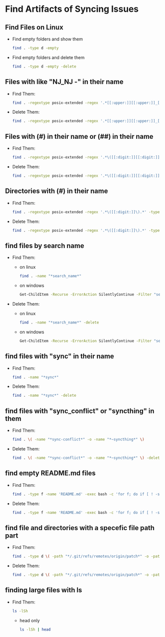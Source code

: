 # Find Artifacts of Syncing Issues

## Find Files on Linux

* Find empty folders and show them

    ```bash
    find . -type d -empty
    ```

* Find empty folders and delete them

    ```bash
    find . -type d -empty -delete
    ```

## Files with like "NJ_NJ -" in their name

* Find Them:

    ```bash
    find . -regextype posix-extended -regex '.*[[:upper:]][[:upper:]]_[[:upper:]][[:upper:]]\s-\s.*' -type f
    ```

* Delete Them:

    ```bash
    find . -regextype posix-extended -regex '.*[[:upper:]][[:upper:]]_[[:upper:]][[:upper:]]\s-\s.*' -type f -delete
    ```

## Files with (#) in their name or (##) in their name

* Find Them:

    ```bash
    find . -regextype posix-extended -regex '.*\([[:digit:]][[:digit:]]\).*' -type f
    ```

* Delete Them:

    ```bash
    find . -regextype posix-extended -regex '.*\([[:digit:]][[:digit:]]\).*' -type f -delete
    ```

## Directories with (#) in their name

* Find Them:

    ```bash
    find . -regextype posix-extended -regex '.*\([[:digit:]]\).*' -type d
    ```

* Delete Them:

    ```bash
    find . -regextype posix-extended -regex '.*\([[:digit:]]\).*' -type d -delete
    ```

## find files by search name

* Find Them:

  * on linux

    ```bash
    find . -name "*search_name*"
    ```

  * on windows

    ```bash
    Get-ChildItem -Recurse -ErrorAction SilentlyContinue -Filter "search_name" | Select-Object FullName
    ```

* Delete Them:

  * on linux

    ```bash
    find . -name "*search_name*" -delete
    ```

  * on windows

    ```bash
    Get-ChildItem -Recurse -ErrorAction SilentlyContinue -Filter "search_name" | Remove-Item
    ```

## find files with "sync" in their name

* Find Them:

    ```bash
    find . -name "*sync*"
    ```

* Delete Them:

    ```bash
    find . -name "*sync*" -delete
    ```

## find files with "sync_conflict" or "syncthing" in them

* Find Them:

    ```bash
    find . \( -name "*sync-conflict*" -o -name "*~syncthing*" \)
    ```

* Delete Them:

    ```bash
    find . \( -name "*sync-conflict*" -o -name "*~syncthing*" \) -delete
    ```

## find empty README.md files

* Find Them:

    ```bash
    find . -type f -name 'README.md' -exec bash -c 'for f; do if [ ! -s "$f" ] || ! grep -q "[^[:space:]]" "$f"; then echo "$f"; fi; done' bash {} +
    ```

* Delete Them:

    ```bash
    find . -type f -name 'README.md' -exec bash -c 'for f; do if [ ! -s "$f" ] || ! grep -q "[^[:space:]]" "$f"; then rm -f "$f"; fi; done' bash {} +
    ```

## find file and directories with a specefic file path part

* Find Them:

    ```bash
    find . -type d \( -path "*/.git/refs/remotes/origin/patch*" -o -path "*/.git/refs/remotes/origin/minor*" \)
    ```

* Delete Them:

    ```bash
    find . -type d \( -path "*/.git/refs/remotes/origin/patch*" -o -path "*/.git/refs/remotes/origin/minor*" \) -exec rm -rf {} +
    ```

## finding large files with ls

* Find Them:

    ```bash
    ls -lSh
    ```

  * head only

    ```bash
    ls -lSh | head
    ```
